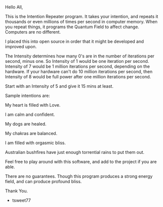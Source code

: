 Hello All,

This is the Intention Repeater program. It takes your intention, and repeats it thousands or even millions of times per second
in computer memory. When you repeat things, it programs the Quantum Field to affect change. Computers are no different.

I placed this into open source in order that it might be developed and improved upon.

The Intensity determines how many 0's are in the number of iterations per second, minus one.
So Intensity of 1 would be one iteration per second. Intensity of 7 would be 1 million iterations per second,
depending on the hardware. If your hardware can't do 10 million iterations per second, then
Intensity of 8 would be full power after one million iterations per second.

Start with an Intensity of 5 and give it 15 mins at least.

Sample intentions are:

My heart is filled with Love.

I am calm and confident.

My dogs are healed.

My chakras are balanced.

I am filled with orgasmic bliss.

Australian bushfires have just enough torrential rains to put them out.

Feel free to play around with this software, and add to the project if you are able.

There are no guarantees. Though this program produces a strong energy field, and can produce profound bliss.

Thank You.

- tsweet77
